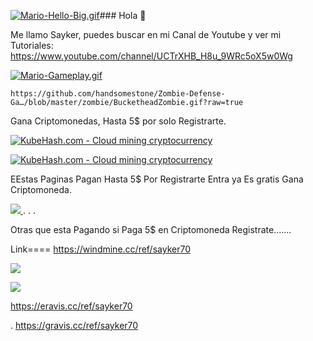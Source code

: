 [![Mario-Hello-Big.gif](https://i.postimg.cc/8cYnbhmc/Mario-Hello-Big.gif)](https://postimg.cc/Zvrcbvgz)### Hola 👋 

Me llamo Sayker, puedes buscar en mi Canal de Youtube y ver mi Tutoriales: https://www.youtube.com/channel/UCTrXHB_H8u_9WRc5oX5w0Wg
                                                                           



[![Mario-Gameplay.gif](https://i.postimg.cc/ydPPLFsB/Mario-Gameplay.gif)](https://postimg.cc/mzPCD1P6)

	https://github.com/handsomestone/Zombie-Defense-Ga…/blob/master/zombie/BucketheadZombie.gif?raw=true


Gana Criptomonedas, Hasta 5$ por solo Registrarte.




<a href="https://kubehash.com/Welcome/Partner/139337" target="_blank"  title="KubeHash.com - Cloud mining cryptocurrency"><img src="https://kubehash.com/aff/468.gif" alt="KubeHash.com - Cloud mining cryptocurrency"></a>



<a href="https://kubehash.com/Welcome/Partner/139337" target="_blank"  title="KubeHash.com - Cloud mining cryptocurrency"><img src="https://kubehash.com/aff/728.gif" alt="KubeHash.com - Cloud mining cryptocurrency"></a>



EEstas Paginas Pagan Hasta 5$ Por Registrarte Entra ya Es gratis Gana Criptomoneda.


<a href="https://mikron.biz/?ref=sayker70"> 
<img src="https://mikron.biz/images/promo/MI-728.gif"/> 
</a>
.
.
.




Otras que esta Pagando si Paga 5$ en Criptomoneda Registrate.......






Link====  https://windmine.cc/ref/sayker70




<a href="https://eravis.cc/ref/sayker70"><img src="https://eravis.cc/assets/img/E-728.gif"></a>



 <a href="https://vurmining.com/?ref=hOQe4k3rk8Nd">
 <img src="https://vurmining.com/images/468x60.gif"></a>






https://eravis.cc/ref/sayker70




.
https://gravis.cc/ref/sayker70
